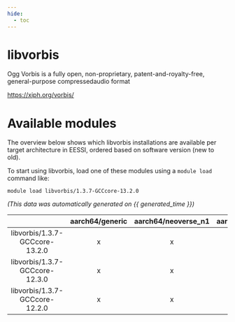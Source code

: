 ```yaml
---
hide:
  - toc
---
```


libvorbis
=========


Ogg Vorbis is a fully open, non-proprietary, patent-and-royalty-free, general-purpose compressedaudio format

https://xiph.org/vorbis/
# Available modules


The overview below shows which libvorbis installations are available per target architecture in EESSI, ordered based on software version (new to old).

To start using libvorbis, load one of these modules using a `module load` command like:

```shell
module load libvorbis/1.3.7-GCCcore-13.2.0
```

*(This data was automatically generated on {{ generated_time }})*  

| |aarch64/generic|aarch64/neoverse_n1|aarch64/neoverse_v1|x86_64/generic|x86_64/amd/zen2|x86_64/amd/zen3|x86_64/amd/zen4|x86_64/intel/haswell|x86_64/intel/skylake_avx512|
| :---: | :---: | :---: | :---: | :---: | :---: | :---: | :---: | :---: | :---: |
|libvorbis/1.3.7-GCCcore-13.2.0|x|x|x|x|x|x|x|x|x|
|libvorbis/1.3.7-GCCcore-12.3.0|x|x|x|x|x|x|x|x|x|
|libvorbis/1.3.7-GCCcore-12.2.0|x|x|x|x|x|x|x|x|x|
